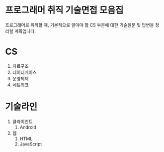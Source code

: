 # 프로그래머 취직 기술면접 모음집

프로그래머로 취직할 때, 기본적으로 알아야 할 CS 부분에 대한 기술질문 및 답변을 정리할 계획입니다.



# CS

1. 자료구조
2. 데이터베이스
3. 운영체제
4. 네트워크



# 기술라인

1. 클라이언트
   1. Android
2. 웹
   1. HTML
   2. JavaScript